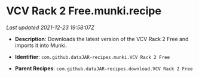 # VCV Rack 2 Free.munki.recipe

_Last updated 2021-12-23 19:58:07Z_

- **Description**: Downloads the latest version of the VCV Rack 2 Free and imports it into Munki.

- **Identifier**: `com.github.dataJAR-recipes.munki.VCV Rack 2 Free`

- **Parent Recipes**: `com.github.dataJAR-recipes.download.VCV Rack 2 Free`
